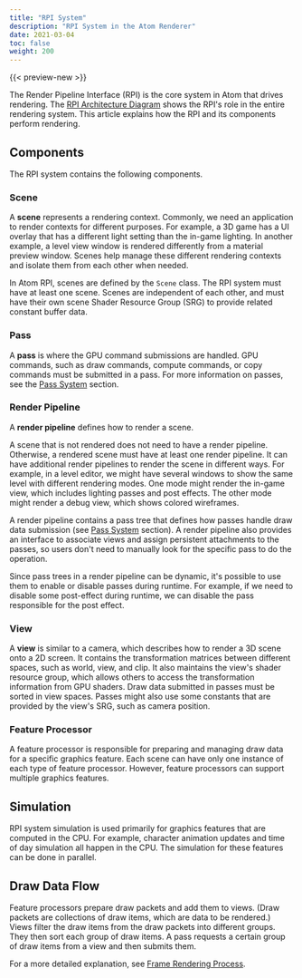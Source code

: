 ```yaml
---
title: "RPI System"
description: "RPI System in the Atom Renderer"
date: 2021-03-04
toc: false
weight: 200
---
```


{{< preview-new >}}

The Render Pipeline Interface (RPI) is the core system in Atom that drives rendering. The [RPI Architecture Diagram](./rpi.md#rpi-architecture) shows the RPI's role in the entire rendering system. This article explains how the RPI and its components perform rendering. 

## Components
The RPI system contains the following components. 

### Scene
A **scene** represents a rendering context. Commonly, we need an application to render contexts for different purposes. For example, a 3D game has a UI overlay that has a different light setting than the in-game lighting. In another example, a level view window is rendered differently from a material preview window. Scenes help manage these different rendering contexts and isolate them from each other when needed. 

In Atom RPI, scenes are defined by the `Scene` class. The RPI system must have at least one scene. Scenes are independent of each other, and must have their own scene Shader Resource Group (SRG) to provide related constant buffer data.

### Pass
A **pass** is where the GPU command submissions are handled. GPU commands, such as draw commands, compute commands, or copy commands must be submitted in a pass. For more information on passes, see the [Pass System](pass-system.md) section. 

### Render Pipeline
A **render pipeline** defines how to render a scene.

A scene that is not rendered does not need to have a render pipeline. Otherwise, a rendered scene must have at least one render pipeline. It can have additional render pipelines to render the scene in different ways. For example, in a level editor, we might have several windows to show the same level with different rendering modes. One mode might render the in-game view, which includes lighting passes and post effects. The other mode might render a debug view, which shows colored wireframes.

A render pipeline contains a pass tree that defines how passes handle draw data submission (see [Pass System](pass-system.md) section). A render pipeline also provides an interface to associate views and assign persistent attachments to the passes, so users don't need to manually look for the specific pass to do the operation.

Since pass trees in a render pipeline can be dynamic, it's possible to use them to enable or disable passes during runtime. For example, if we need to disable some post-effect during runtime, we can disable the pass responsible for the post effect. 

### View
A **view** is similar to a camera, which describes how to render a 3D scene onto a 2D screen. It contains the transformation matrices between different spaces, such as world, view, and clip. It also maintains the view's shader resource group, which allows others to access the transformation information from GPU shaders. Draw data submitted in passes must be sorted in view spaces. Passes might also use some constants that are provided by the view's SRG, such as camera position. 

### Feature Processor
A feature processor is responsible for preparing and managing draw data for a specific graphics feature. Each scene can have only one instance of each type of feature processor. However, feature processors can support multiple graphics features. 

## Simulation
RPI system simulation is used primarily for graphics features that are computed in the CPU. For example, character animation updates and time of day simulation all happen in the CPU. The simulation for these features can be done in parallel. 

## Draw Data Flow
Feature processors prepare draw packets and add them to views. (Draw packets are collections of draw items, which are data to be rendered.) Views filter the draw items from the draw packets into different groups. They then sort each group of draw items. A pass requests a certain group of draw items from a view and then submits them. 

For a more detailed explanation, see [Frame Rendering Process](../atom-architecture/frame-rendering-process.md).

